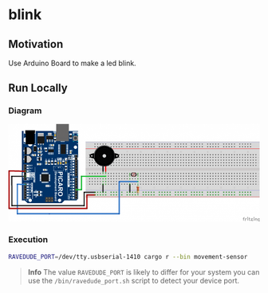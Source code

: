 # blink

## Motivation

Use Arduino Board to make a led blink.

## Run Locally

### Diagram

<img src="../../assets/light-alarm.png" />

### Execution

```bash
RAVEDUDE_PORT=/dev/tty.usbserial-1410 cargo r --bin movement-sensor
```

> **Info** The value `RAVEDUDE_PORT` is likely to differ for your system
> you can use the `/bin/ravedude_port.sh` script to detect your device port.
